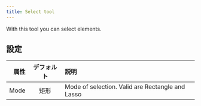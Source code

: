 ```yaml
---
title: Select tool
---
```


With this tool you can select elements.

## 設定

|   属性 | デフォルト | 説明                                                               |
| ---: | :---: | :--------------------------------------------------------------- |
| Mode |   矩形  | Mode of selection. Valid are Rectangle and Lasso |
